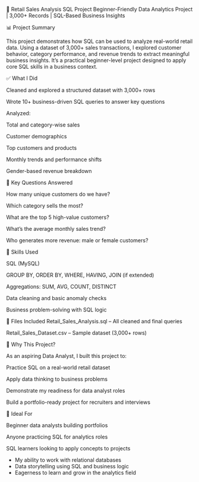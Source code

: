 🛒 Retail Sales Analysis SQL Project
Beginner-Friendly Data Analytics Project | 3,000+ Records | SQL-Based Business Insights

📊 Project Summary  

This project demonstrates how SQL can be used to analyze real-world retail data. Using a dataset of 3,000+ sales transactions, I explored customer behavior, category performance, and revenue trends to extract meaningful business insights. It’s a practical beginner-level project designed to apply core SQL skills in a business context.

✅ What I Did

Cleaned and explored a structured dataset with 3,000+ rows

Wrote 10+ business-driven SQL queries to answer key questions

Analyzed:

Total and category-wise sales

Customer demographics

Top customers and products

Monthly trends and performance shifts

Gender-based revenue breakdown

📌 Key Questions Answered

How many unique customers do we have?

Which category sells the most?

What are the top 5 high-value customers?

What’s the average monthly sales trend?

Who generates more revenue: male or female customers?

🧠 Skills Used

SQL (MySQL)

GROUP BY, ORDER BY, WHERE, HAVING, JOIN (if extended)

Aggregations: SUM, AVG, COUNT, DISTINCT

Data cleaning and basic anomaly checks

Business problem-solving with SQL logic

📁 Files Included
Retail_Sales_Analysis.sql – All cleaned and final queries

Retail_Sales_Dataset.csv – Sample dataset (3,000+ rows)


💼 Why This Project?

As an aspiring Data Analyst, I built this project to:

Practice SQL on a real-world retail dataset

Apply data thinking to business problems

Demonstrate my readiness for data analyst roles

Build a portfolio-ready project for recruiters and interviews

📌 Ideal For

Beginner data analysts building portfolios

Anyone practicing SQL for analytics roles

SQL learners looking to apply concepts to projects



- My ability to work with relational databases  
- Data storytelling using SQL and business logic  
- Eagerness to learn and grow in the analytics field  


